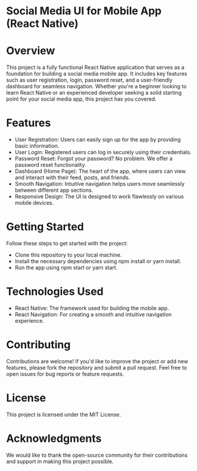 # Social Media UI for Mobile App (React Native)

# Overview
This project is a fully functional React Native application that serves as a foundation for building a social media mobile app. It includes key features such as user registration, login, password reset, and a user-friendly dashboard for seamless navigation. Whether you're a beginner looking to learn React Native or an experienced developer seeking a solid starting point for your social media app, this project has you covered.

# Features
* User Registration: Users can easily sign up for the app by providing basic information.
* User Login: Registered users can log in securely using their credentials.
* Password Reset: Forgot your password? No problem. We offer a password reset functionality.
* Dashboard (Home Page): The heart of the app, where users can view and interact with their feed, posts, and friends.
* Smooth Navigation: Intuitive navigation helps users move seamlessly between different app sections.
* Responsive Design: The UI is designed to work flawlessly on various mobile devices.

# Getting Started
Follow these steps to get started with the project:

* Clone this repository to your local machine.
* Install the necessary dependencies using npm install or yarn install.
* Run the app using npm start or yarn start.

# Technologies Used
* React Native: The framework used for building the mobile app.
* React Navigation: For creating a smooth and intuitive navigation experience.

# Contributing
Contributions are welcome! If you'd like to improve the project or add new features, please fork the repository and submit a pull request. Feel free to open issues for bug reports or feature requests.

# License
This project is licensed under the MIT License.

# Acknowledgments
We would like to thank the open-source community for their contributions and support in making this project possible.
